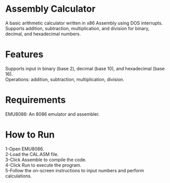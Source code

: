 # Assembly Calculator  
A basic arithmetic calculator written in x86 Assembly using DOS interrupts.  
Supports addition, subtraction, multiplication, and division for binary, decimal, and hexadecimal numbers.  

# Features  
Supports input in binary (base 2), decimal (base 10), and hexadecimal (base 16).  
Operations: addition, subtraction, multiplication, division.

# Requirements  
EMU8086: An 8086 emulator and assembler.  

# How to Run  
1-Open EMU8086.  
2-Load the CAL.ASM file.  
3-Click Assemble to compile the code.  
4-Click Run to execute the program.  
5-Follow the on-screen instructions to input numbers and perform calculations.
